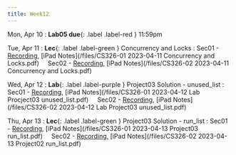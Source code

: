 ```yaml
---
title: Week12
---
```


Mon, Apr 10
: **Lab05 due**{: .label .label-red } 11:59pm

Tue, Apr 11
: **Lec**{: .label .label-green } Concurrency and Locks
: Sec01 - [Recording](https://usfca.zoom.us/rec/share/ZZ0DTULmGGKgeHRVwEDEw6ta77pkoABI7bTbCquXTRVa2yGiePzQkHCqxqG-F0AB.dDFqt6XACSddUDv2?startTime=1681225583000),
          [iPad Notes](/files/CS326-01 2023-04-11 Concurrency and Locks.pdf)
&nbsp; &nbsp;
Sec02 - [Recording](https://usfca.zoom.us/rec/share/dfVCqG6iLklUHsGneNJaUqqOpLJ210ZKeO-BRXMnWV8cRoRzH5pTBuwofyYOPXsy.zx6Z4k5YK8pngBq9?startTime=1681249144000),
        [iPad Notes](/files/CS326-02 2023-04-11 Concurrency and Locks.pdf)

Wed, Apr 12
: **Lab**{: .label .label-purple } Project03 Solution - unused_list
: Sec01 - [Recording](https://usfca.zoom.us/rec/share/KbONVSR-e0l1PJr3yLU3c3BE3MiCsIT51I7khvohwN-CA__K5wie4mbvKlVEILau.gC1jE2BqPYzvC9E3?startTime=1681343869000),
          [iPad Notes](/files/CS326-01 2023-04-12 Lab Procject03 unused_list.pdf)
&nbsp; &nbsp;
Sec02 - [Recording](https://usfca.zoom.us/rec/share/zIF_T7xP0PAb_vRZay62ctyfU66233MQqi9EMUn-MZ3V-0l1Q5qX4PS_71ORgKua.egvPEINe0VyqK0XD?startTime=1681348666000),
        [iPad Notes](/files/CS326-02 2023-04-12 Lab Project03 unused_list.pdf)

Thu, Apr 13
: **Lec**{: .label .label-green } Project03 Solution - run_list
: Sec01 - [Recording](https://usfca.zoom.us/rec/share/8oj3kVMcZUQNrJq4ZayFdDfBrQoUI0BYozB4ee7JamNp9gdqSSI8KEwZSHzTEvCW.gNbezas7lv-6oEo6?startTime=1681398591000),
          [iPad Notes](/files/CS326-01 2023-04-13 Project03 run_list.pdf)
&nbsp; &nbsp;
Sec02 - [Recording](https://usfca.zoom.us/rec/share/AwlmKvksvdIGQ6FsB0sYv0ndcpo-_LKwT31cm1dAVeXBe-5JW4jRTSixqWQxyYlw.TT14p89uje_5hcsn?startTime=1681422526000),
        [iPad Notes](/files/CS326-02 2023-04-13 Project02 run_list.pdf)


